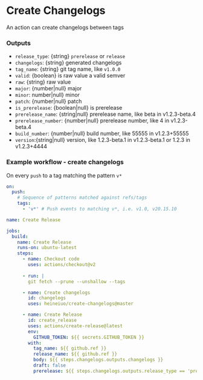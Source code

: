 # Create Changelogs

An action can create changelogs between tags



### Outputs

- `release_type`: {string} `prerelease` or `release`
- `changelogs`: {string} generated changelogs
- `tag_name`: {string} git tag name, like `v1.0.0`
- `valid`: {boolean} is raw value a valid semver
- `raw`: {string} raw value
- `major`: {number|null} major
- `minor`: number|null} minor
- `patch`: {number|null} patch
- `is_prerelease`: {boolean|null} is prerelease
- `prerelease_name`: {string|null} prerelease name, like beta in v1.2.3-beta.4
- `prerelease_number`: {number|null} prerelease number, like 4 in v1.2.3-beta.4
- `build_number`: {number|null} build number, like 55555 in v1.2.3+55555
- `version`:{string|null} version, like 1.2.3-beta.1 in v1.2.3-beta.1 or 1.2.3 in v1.2.3+4444
    
### Example workflow - create changelogs
On every `push` to a tag matching the pattern `v*`

```yaml
on:
  push:
    # Sequence of patterns matched against refs/tags
    tags:
      - 'v*' # Push events to matching v*, i.e. v1.0, v20.15.10

name: Create Release

jobs:
  build:
    name: Create Release
    runs-on: ubuntu-latest
    steps:
      - name: Checkout code
        uses: actions/checkout@v2
      
      - run: |
        git fetch --prune --unshallow --tags

      - name: Create changelogs
        id: changelogs
        uses: heineiuo/create-changelogs@master

      - name: Create Release
        id: create_release
        uses: actions/create-release@latest
        env:
          GITHUB_TOKEN: ${{ secrets.GITHUB_TOKEN }}
        with:
          tag_name: ${{ github.ref }}
          release_name: ${{ github.ref }}
          body: ${{ steps.changelogs.outputs.changelogs }}
          draft: false
          prerelease: ${{ steps.changelogs.outputs.release_type == 'prerelease' }}


```
